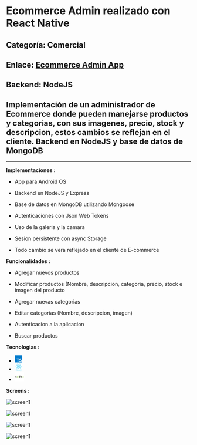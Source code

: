 # Ecommerce Admin realizado con React Native

## Categoría: Comercial

## Enlace: [Ecommerce Admin App](https://play.google.com/store/apps/details?id=com.mlupani.ecommerceadmin&hl=es-419&ah=H5liuWoUQ8MwH6XwDbFPiz3JfUI "Ecommerce Admin App")
## Backend: NodeJS

## Implementación de un administrador de Ecommerce donde pueden manejarse productos y categorias, con sus imagenes, precio, stock y descripcion, estos cambios se reflejan en el cliente. Backend en NodeJS y base de datos de MongoDB

___

**Implementaciones :**

* App para Android OS

* Backend en NodeJS y Express

* Base de datos en MongoDB utilizando Mongoose

* Autenticaciones con Json Web Tokens

* Uso de la galeria y la camara

* Sesion persistente con async Storage

* Todo cambio se vera reflejado en el cliente de E-commerce

**Funcionalidades :**

* Agregar nuevos productos

* Modificar productos (Nombre, descripcion, categoria, precio, stock e imagen del producto

* Agregar nuevas categorias

* Editar categorias (Nombre, descripcion, imagen)

* Autenticacion a la aplicacion

* Buscar productos

**Tecnologias :**

* <img src="https://raw.githubusercontent.com/devicons/devicon/master/icons/typescript/typescript-original.svg" alt="typescript" width="20" height="20"/>

* <img title="React" src="https://raw.githubusercontent.com/devicons/devicon/master/icons/react/react-original-wordmark.svg" alt="react" width="20" height="20"/>

* <img title="NodeJS" src="https://raw.githubusercontent.com/devicons/devicon/master/icons/nodejs/nodejs-original-wordmark.svg" alt="nodejs" width="25" height="25"/>

**Screens :**

![screen1](https://mlupani.vercel.app/img/ecommerce-admin-1.jpeg)

![screen1](https://mlupani.vercel.app/img/ecommerce-admin-2.jpeg)

![screen1](https://mlupani.vercel.app/img/ecommerce-admin-3.jpeg)

![screen1](https://mlupani.vercel.app/img/ecommerce-admin-4.jpeg)
